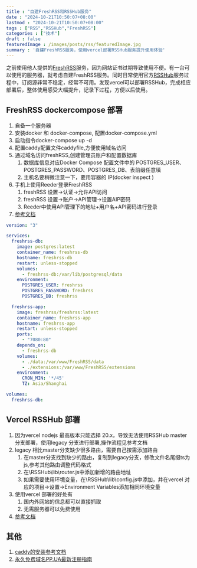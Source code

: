 ```yaml
---
title : "自建FreshRSS和RSSHub服务"
date : "2024-10-21T10:50:07+08:00" 
lastmod : "2024-10-21T10:50:07+08:00" 
tags : ["RSS","RSSHub","FreshRSS"] 
categories : ["技术"]
draft : false
featuredImage : /images/posts/rss/featuredImage.jpg
summary : '自建FreshRSS服务，使用vercel部署RSSHub服务提升使用体验'
---
```


之前使用他人提供的[FreshRSS](https://github.com/FreshRSS/FreshRSS)服务，因为网站证书过期导致使用不便。有一台可以使用的服务器，就考虑自建FreshRSS服务。同时日常使用官方[RSSHub](https://github.com/DIYgod/RSSHub)服务过程中，订阅源非常不稳定，经常不可用。发现vercel可以部署RSSHub，完成相应部署后，整体使用感受大幅提升，记录下过程，方便以后使用。 

## FreshRSS dockercompose 部署
1. 自备一个服务器
2. 安装docker 和 docker-compose, 配置docker-compose.yml
3. 启动指令docker-compose up -d
4. 配置caddy配置文件caddyfile,方便使用域名访问
5. 通过域名访问freshRSS,创建管理员账户和配置数据库
    1. 数据库信息对应Docker Compose 配置文件中的 POSTGRES_USER、POSTGRES_PASSWORD、POSTGRES_DB、表前缀任意填
    2. 主机名要稍微注意一下，要用容器的 IP(docker inspect <container id>)
6. 手机上使用Reeder登录FreshRSS
    1. freshRSS 设置->认证->允许API访问
    2. freshRSS 设置->账户->API管理->设置AIP密码
    3. Reeder中使用API管理下的地址+用户名+API密码进行登录
7. [参考文档](https://blog.ichr.me/post/docker-freshrss-setup/)

```yaml
version: "3"

services:
  freshrss-db:
    image: postgres:latest
    container_name: freshrss-db
    hostname: freshrss-db
    restart: unless-stopped
    volumes:
      - freshrss-db:/var/lib/postgresql/data
    environment:
      POSTGRES_USER: freshrss
      POSTGRES_PASSWORD: freshrss
      POSTGRES_DB: freshrss

  freshrss-app:
    image: freshrss/freshrss:latest
    container_name: freshrss-app
    hostname: freshrss-app
    restart: unless-stopped
    ports:
      - "7080:80"
    depends_on:
      - freshrss-db
    volumes:
      - ./data:/var/www/FreshRSS/data
      - ./extensions:/var/www/FreshRSS/extensions
    environment:
      CRON_MIN: '*/45'
      TZ: Asia/Shanghai

volumes:
  freshrss-db:
```

## Vercel RSSHub 部署
1. 因为vercel nodejs 最高版本只能选择 20.x，导致无法使用RSSHub master分支部署，使用legacy 分支进行部署,操作流程见参考文档
2. legacy 相比master分支缺少很多路由，需要自己按需添加路由
    1. 在master分支找到缺少的路由，复制到legacy分支，修改文件名尾缀ts为js,参考其他路由调整代码格式
    2. 在\RSSHub\lib\router.js中添加新增的路由地址
    3. 如果需要使用环境变量，在\RSSHub\lib\config.js中添加，并在vercel 对应的项目->设置->Environment Variables添加相同环境变量
3. 使用vercel 部署的好处有
    1. 国内外网站的信息都可以直接抓取
    2. 无需服务器可以免费使用
4. [参考文档](https://cloud.tencent.com/developer/article/2432561)

## 其他
1. [caddy的安装参考文档](https://xiaoshame.github.io/posts/ios_download/)
2. [永久免费域名PP.UA最新注册指南](https://zhuanlan.zhihu.com/p/630011467)
